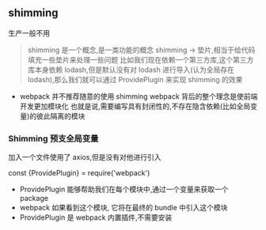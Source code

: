## shimming

生产一般不用

> shimming 是一个概念,是一类功能的概念
> shimming -> 垫片,相当于给代码填充一些垫片来处理一些问题
> 比如我们现在依赖一个第三方库,这个第三方库本身依赖 lodash,但是默认没有对 lodash 进行导入(认为全局存在 lodash),那么我们就可以通过 ProvidePlugin 来实现 shimming 的效果

- webpack 并不推荐随意的使用 shimming
  webpack 背后的整个理念是使前端开发更加模块化
  也就是说,需要编写具有封闭性的,不存在隐含依赖(比如全局变量)的彼此隔离的模块

### Shimming 预支全局变量

加入一个文件使用了 axios,但是没有对他进行引入

const {ProvidePlugin} = require('webpack')

- ProvidePlugin 能够帮助我们在每个模块中,通过一个变量来获取一个 package
- webpack 如果看到这个模块, 它将在最终的 bundle 中引入这个模块
- ProvidePlugin 是 webpack 内置插件,不需要安装
